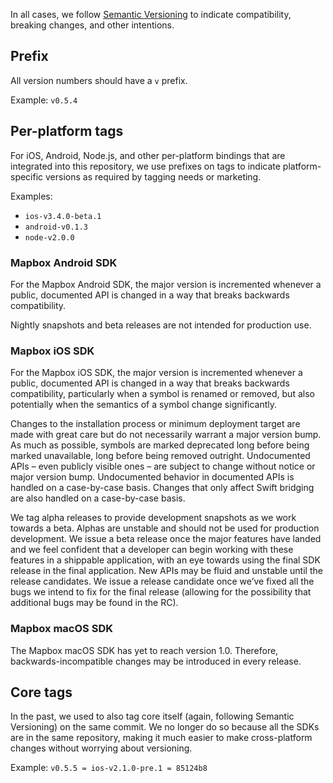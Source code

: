 In all cases, we follow [Semantic Versioning](http://semver.org) to indicate compatibility, breaking changes, and other intentions. 

## Prefix

All version numbers should have a `v` prefix. 

Example: `v0.5.4`

## Per-platform tags

For iOS, Android, Node.js, and other per-platform bindings that are integrated into this repository, we use prefixes on tags to indicate platform-specific versions as required by tagging needs or marketing. 

Examples: 

- `ios-v3.4.0-beta.1`
- `android-v0.1.3`
- `node-v2.0.0`

### Mapbox Android SDK

For the Mapbox Android SDK, the major version is incremented whenever a public, documented API is changed in a way that breaks backwards compatibility.

Nightly snapshots and beta releases are not intended for production use.

### Mapbox iOS SDK

For the Mapbox iOS SDK, the major version is incremented whenever a public, documented API is changed in a way that breaks backwards compatibility, particularly when a symbol is renamed or removed, but also potentially when the semantics of a symbol change significantly.

Changes to the installation process or minimum deployment target are made with great care but do not necessarily warrant a major version bump. As much as possible, symbols are marked deprecated long before being marked unavailable, long before being removed outright. Undocumented APIs – even publicly visible ones – are subject to change without notice or major version bump. Undocumented behavior in documented APIs is handled on a case-by-case basis. Changes that only affect Swift bridging are also handled on a case-by-case basis.

We tag alpha releases to provide development snapshots as we work towards a beta. Alphas are unstable and should not be used for production development. We issue a beta release once the major features have landed and we feel confident that a developer can begin working with these features in a shippable application, with an eye towards using the final SDK release in the final application. New APIs may be fluid and unstable until the release candidates. We issue a release candidate once we’ve fixed all the bugs we intend to fix for the final release (allowing for the possibility that additional bugs may be found in the RC).

### Mapbox macOS SDK

The Mapbox macOS SDK has yet to reach version 1.0. Therefore, backwards-incompatible changes may be introduced in every release.

## Core tags

In the past, we used to also tag core itself (again, following Semantic Versioning) on the same commit. We no longer do so because all the SDKs are in the same repository, making it much easier to make cross-platform changes without worrying about versioning.

Example: `v0.5.5 = ios-v2.1.0-pre.1 = 85124b8`